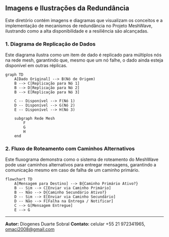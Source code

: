 

## Imagens e Ilustrações da Redundância

Este diretório contém imagens e diagramas que visualizam os conceitos e a implementação de mecanismos de redundância no Projeto MeshWave, ilustrando como a alta disponibilidade e a resiliência são alcançadas.

### 1. Diagrama de Replicação de Dados

Este diagrama ilustra como um item de dado é replicado para múltiplos nós na rede mesh, garantindo que, mesmo que um nó falhe, o dado ainda esteja disponível em outras réplicas.

```mermaid
graph TD
    A[Dado Original] --> B(Nó de Origem)
    B --> C[Replicação para Nó 1]
    B --> D[Replicação para Nó 2]
    B --> E[Replicação para Nó 3]

    C -- Disponível --> F(Nó 1)
    D -- Disponível --> G(Nó 2)
    E -- Disponível --> H(Nó 3)

    subgraph Rede Mesh
        F
        G
        H
    end
```

### 2. Fluxo de Roteamento com Caminhos Alternativos

Este fluxograma demonstra como o sistema de roteamento do MeshWave pode usar caminhos alternativos para entregar mensagens, garantindo a comunicação mesmo em caso de falha de um caminho primário.

```mermaid
flowchart TD
    A[Mensagem para Destino] --> B{Caminho Primário Ativo?}
    B -- Sim --> C[Enviar via Caminho Primário]
    B -- Não --> D{Caminho Secundário Ativo?}
    D -- Sim --> E[Enviar via Caminho Secundário]
    D -- Não --> F[Falha na Entrega / Notificar]
    C --> G[Mensagem Entregue]
    E --> G
```

---

**Autor:** Diogenes Duarte Sobral
**Contato:** celular +55 21 972341965, omaci2008@gmail.com


